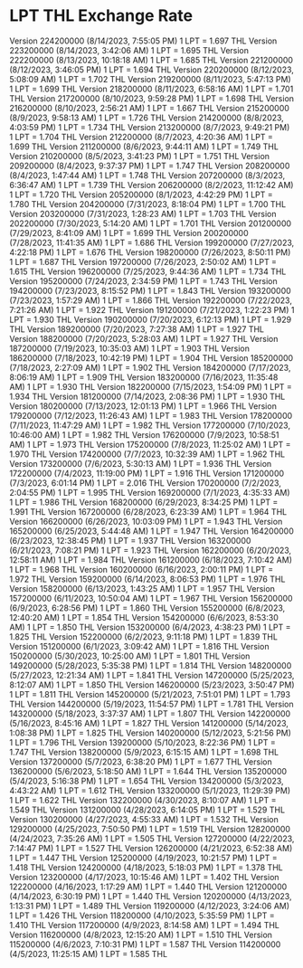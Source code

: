 # LPT THL Exchange Rate

Version 224200000 (8/14/2023, 7:55:05 PM)
1 LPT = 1.697 THL
Version 223200000 (8/14/2023, 3:42:06 AM)
1 LPT = 1.695 THL
Version 222200000 (8/13/2023, 10:18:18 AM)
1 LPT = 1.685 THL
Version 221200000 (8/12/2023, 3:46:05 PM)
1 LPT = 1.694 THL
Version 220200000 (8/12/2023, 5:08:09 AM)
1 LPT = 1.702 THL
Version 219200000 (8/11/2023, 5:47:13 PM)
1 LPT = 1.699 THL
Version 218200000 (8/11/2023, 6:58:16 AM)
1 LPT = 1.701 THL
Version 217200000 (8/10/2023, 9:59:28 PM)
1 LPT = 1.698 THL
Version 216200000 (8/10/2023, 2:56:21 AM)
1 LPT = 1.667 THL
Version 215200000 (8/9/2023, 9:58:13 AM)
1 LPT = 1.726 THL
Version 214200000 (8/8/2023, 4:03:59 PM)
1 LPT = 1.734 THL
Version 213200000 (8/7/2023, 9:49:21 PM)
1 LPT = 1.704 THL
Version 212200000 (8/7/2023, 4:20:36 AM)
1 LPT = 1.699 THL
Version 211200000 (8/6/2023, 9:44:11 AM)
1 LPT = 1.749 THL
Version 210200000 (8/5/2023, 3:41:23 PM)
1 LPT = 1.751 THL
Version 209200000 (8/4/2023, 9:37:37 PM)
1 LPT = 1.747 THL
Version 208200000 (8/4/2023, 1:47:44 AM)
1 LPT = 1.748 THL
Version 207200000 (8/3/2023, 6:36:47 AM)
1 LPT = 1.739 THL
Version 206200000 (8/2/2023, 11:12:42 AM)
1 LPT = 1.720 THL
Version 205200000 (8/1/2023, 4:42:29 PM)
1 LPT = 1.780 THL
Version 204200000 (7/31/2023, 8:18:04 PM)
1 LPT = 1.700 THL
Version 203200000 (7/31/2023, 1:28:23 AM)
1 LPT = 1.703 THL
Version 202200000 (7/30/2023, 5:14:20 AM)
1 LPT = 1.701 THL
Version 201200000 (7/29/2023, 8:41:09 AM)
1 LPT = 1.699 THL
Version 200200000 (7/28/2023, 11:41:35 AM)
1 LPT = 1.686 THL
Version 199200000 (7/27/2023, 4:22:18 PM)
1 LPT = 1.676 THL
Version 198200000 (7/26/2023, 8:50:11 PM)
1 LPT = 1.687 THL
Version 197200000 (7/26/2023, 2:50:02 AM)
1 LPT = 1.615 THL
Version 196200000 (7/25/2023, 9:44:36 AM)
1 LPT = 1.734 THL
Version 195200000 (7/24/2023, 2:34:59 PM)
1 LPT = 1.743 THL
Version 194200000 (7/23/2023, 8:15:52 PM)
1 LPT = 1.843 THL
Version 193200000 (7/23/2023, 1:57:29 AM)
1 LPT = 1.866 THL
Version 192200000 (7/22/2023, 7:21:26 AM)
1 LPT = 1.922 THL
Version 191200000 (7/21/2023, 1:22:23 PM)
1 LPT = 1.930 THL
Version 190200000 (7/20/2023, 6:12:13 PM)
1 LPT = 1.929 THL
Version 189200000 (7/20/2023, 7:27:38 AM)
1 LPT = 1.927 THL
Version 188200000 (7/20/2023, 5:28:03 AM)
1 LPT = 1.927 THL
Version 187200000 (7/19/2023, 10:35:03 AM)
1 LPT = 1.903 THL
Version 186200000 (7/18/2023, 10:42:19 PM)
1 LPT = 1.904 THL
Version 185200000 (7/18/2023, 2:27:09 AM)
1 LPT = 1.902 THL
Version 184200000 (7/17/2023, 8:06:19 AM)
1 LPT = 1.909 THL
Version 183200000 (7/16/2023, 11:35:48 AM)
1 LPT = 1.930 THL
Version 182200000 (7/15/2023, 1:54:09 PM)
1 LPT = 1.934 THL
Version 181200000 (7/14/2023, 2:08:36 PM)
1 LPT = 1.930 THL
Version 180200000 (7/13/2023, 12:01:13 PM)
1 LPT = 1.966 THL
Version 179200000 (7/12/2023, 11:26:43 AM)
1 LPT = 1.983 THL
Version 178200000 (7/11/2023, 11:47:29 AM)
1 LPT = 1.982 THL
Version 177200000 (7/10/2023, 10:46:00 AM)
1 LPT = 1.982 THL
Version 176200000 (7/9/2023, 10:58:51 AM)
1 LPT = 1.973 THL
Version 175200000 (7/8/2023, 11:25:02 AM)
1 LPT = 1.970 THL
Version 174200000 (7/7/2023, 10:32:39 AM)
1 LPT = 1.962 THL
Version 173200000 (7/6/2023, 5:30:13 AM)
1 LPT = 1.936 THL
Version 172200000 (7/4/2023, 11:19:00 PM)
1 LPT = 1.916 THL
Version 171200000 (7/3/2023, 6:01:14 PM)
1 LPT = 2.016 THL
Version 170200000 (7/2/2023, 2:04:55 PM)
1 LPT = 1.995 THL
Version 169200000 (7/1/2023, 4:35:33 AM)
1 LPT = 1.986 THL
Version 168200000 (6/29/2023, 8:34:25 PM)
1 LPT = 1.991 THL
Version 167200000 (6/28/2023, 6:23:39 AM)
1 LPT = 1.964 THL
Version 166200000 (6/26/2023, 10:03:09 PM)
1 LPT = 1.943 THL
Version 165200000 (6/25/2023, 5:44:48 AM)
1 LPT = 1.947 THL
Version 164200000 (6/23/2023, 12:38:45 PM)
1 LPT = 1.937 THL
Version 163200000 (6/21/2023, 7:08:21 PM)
1 LPT = 1.923 THL
Version 162200000 (6/20/2023, 12:58:11 AM)
1 LPT = 1.984 THL
Version 161200000 (6/18/2023, 7:10:42 AM)
1 LPT = 1.968 THL
Version 160200000 (6/16/2023, 2:00:11 PM)
1 LPT = 1.972 THL
Version 159200000 (6/14/2023, 8:06:53 PM)
1 LPT = 1.976 THL
Version 158200000 (6/13/2023, 1:43:25 AM)
1 LPT = 1.957 THL
Version 157200000 (6/11/2023, 10:50:04 AM)
1 LPT = 1.967 THL
Version 156200000 (6/9/2023, 6:28:56 PM)
1 LPT = 1.860 THL
Version 155200000 (6/8/2023, 12:40:20 AM)
1 LPT = 1.854 THL
Version 154200000 (6/6/2023, 8:53:30 AM)
1 LPT = 1.850 THL
Version 153200000 (6/4/2023, 4:38:23 PM)
1 LPT = 1.825 THL
Version 152200000 (6/2/2023, 9:11:18 PM)
1 LPT = 1.839 THL
Version 151200000 (6/1/2023, 3:09:42 AM)
1 LPT = 1.816 THL
Version 150200000 (5/30/2023, 10:25:00 AM)
1 LPT = 1.801 THL
Version 149200000 (5/28/2023, 5:35:38 PM)
1 LPT = 1.814 THL
Version 148200000 (5/27/2023, 12:21:34 AM)
1 LPT = 1.841 THL
Version 147200000 (5/25/2023, 8:12:07 AM)
1 LPT = 1.850 THL
Version 146200000 (5/23/2023, 3:50:47 PM)
1 LPT = 1.811 THL
Version 145200000 (5/21/2023, 7:51:01 PM)
1 LPT = 1.793 THL
Version 144200000 (5/19/2023, 11:54:57 PM)
1 LPT = 1.781 THL
Version 143200000 (5/18/2023, 3:37:37 AM)
1 LPT = 1.807 THL
Version 142200000 (5/16/2023, 8:45:16 AM)
1 LPT = 1.827 THL
Version 141200000 (5/14/2023, 1:08:38 PM)
1 LPT = 1.825 THL
Version 140200000 (5/12/2023, 5:21:56 PM)
1 LPT = 1.796 THL
Version 139200000 (5/10/2023, 8:22:36 PM)
1 LPT = 1.747 THL
Version 138200000 (5/9/2023, 6:15:15 AM)
1 LPT = 1.698 THL
Version 137200000 (5/7/2023, 6:38:20 PM)
1 LPT = 1.677 THL
Version 136200000 (5/6/2023, 5:18:50 AM)
1 LPT = 1.644 THL
Version 135200000 (5/4/2023, 5:16:38 PM)
1 LPT = 1.654 THL
Version 134200000 (5/3/2023, 4:43:22 AM)
1 LPT = 1.612 THL
Version 133200000 (5/1/2023, 11:29:39 PM)
1 LPT = 1.622 THL
Version 132200000 (4/30/2023, 8:10:07 AM)
1 LPT = 1.549 THL
Version 131200000 (4/28/2023, 6:14:05 PM)
1 LPT = 1.529 THL
Version 130200000 (4/27/2023, 4:55:33 AM)
1 LPT = 1.532 THL
Version 129200000 (4/25/2023, 7:50:50 PM)
1 LPT = 1.519 THL
Version 128200000 (4/24/2023, 7:35:26 AM)
1 LPT = 1.505 THL
Version 127200000 (4/22/2023, 7:14:47 PM)
1 LPT = 1.527 THL
Version 126200000 (4/21/2023, 6:52:38 AM)
1 LPT = 1.447 THL
Version 125200000 (4/19/2023, 10:21:57 PM)
1 LPT = 1.418 THL
Version 124200000 (4/18/2023, 5:18:03 PM)
1 LPT = 1.378 THL
Version 123200000 (4/17/2023, 10:15:46 AM)
1 LPT = 1.402 THL
Version 122200000 (4/16/2023, 1:17:29 AM)
1 LPT = 1.440 THL
Version 121200000 (4/14/2023, 6:30:19 PM)
1 LPT = 1.440 THL
Version 120200000 (4/13/2023, 1:13:31 PM)
1 LPT = 1.489 THL
Version 119200000 (4/12/2023, 3:24:06 AM)
1 LPT = 1.426 THL
Version 118200000 (4/10/2023, 5:35:59 PM)
1 LPT = 1.410 THL
Version 117200000 (4/9/2023, 8:14:58 AM)
1 LPT = 1.494 THL
Version 116200000 (4/8/2023, 12:15:20 AM)
1 LPT = 1.510 THL
Version 115200000 (4/6/2023, 7:10:31 PM)
1 LPT = 1.587 THL
Version 114200000 (4/5/2023, 11:25:15 AM)
1 LPT = 1.585 THL
